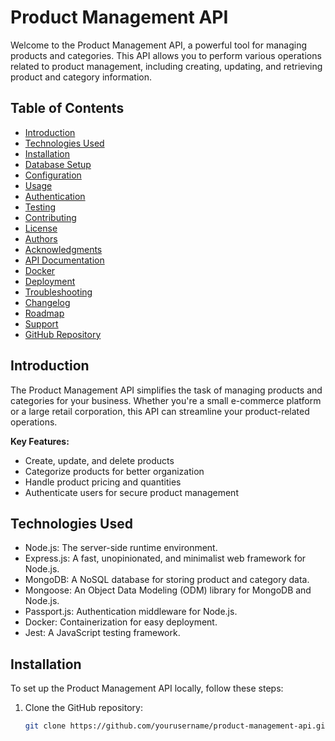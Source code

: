 # Product Management API

Welcome to the Product Management API, a powerful tool for managing products and categories. This API allows you to perform various operations related to product management, including creating, updating, and retrieving product and category information.

## Table of Contents

-    [Introduction](#introduction)
-    [Technologies Used](#technologies-used)
-    [Installation](#installation)
-    [Database Setup](#database-setup)
-    [Configuration](#configuration)
-    [Usage](#usage)
-    [Authentication](#authentication)
-    [Testing](#testing)
-    [Contributing](#contributing)
-    [License](#license)
-    [Authors](#authors)
-    [Acknowledgments](#acknowledgments)
-    [API Documentation](#api-documentation)
-    [Docker](#docker)
-    [Deployment](#deployment)
-    [Troubleshooting](#troubleshooting)
-    [Changelog](#changelog)
-    [Roadmap](#roadmap)
-    [Support](#support)
-    [GitHub Repository](#github-repository)

## Introduction

The Product Management API simplifies the task of managing products and categories for your business. Whether you're a small e-commerce platform or a large retail corporation, this API can streamline your product-related operations.

**Key Features:**

-    Create, update, and delete products
-    Categorize products for better organization
-    Handle product pricing and quantities
-    Authenticate users for secure product management

## Technologies Used

-    Node.js: The server-side runtime environment.
-    Express.js: A fast, unopinionated, and minimalist web framework for Node.js.
-    MongoDB: A NoSQL database for storing product and category data.
-    Mongoose: An Object Data Modeling (ODM) library for MongoDB and Node.js.
-    Passport.js: Authentication middleware for Node.js.
-    Docker: Containerization for easy deployment.
-    Jest: A JavaScript testing framework.

## Installation

To set up the Product Management API locally, follow these steps:

1. Clone the GitHub repository:

     ```bash
     git clone https://github.com/yourusername/product-management-api.git
     ```
